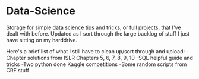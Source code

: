 # Data-Science

Storage for simple data science tips and tricks, or full projects, that I've dealt with before.  Updated as I sort through the large backlog of stuff I just have sitting on my harddrive.

Here's a brief list of what I still have to clean up/sort through and upload:
-Chapter solutions from ISLR Chapters 5, 6, 7, 8, 9, 10
-SQL helpful guide and tricks
-Two python done Kaggle competitions
-Some random scripts from CRF stuff
